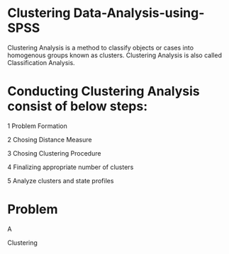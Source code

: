 # Clustering Data-Analysis-using-SPSS
Clustering Analysis is a method to classify objects or cases into homogenous groups known as clusters. Clustering Analysis is also called Classification Analysis.

# Conducting Clustering Analysis consist of below steps:
1 Problem Formation

2 Chosing Distance Measure

3 Chosing Clustering Procedure

4 Finalizing appropriate number of clusters

5 Analyze clusters and state profiles

# Problem
A


Clustering
